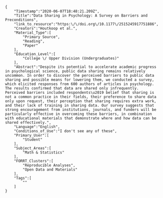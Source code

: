 
    {
        "Timestamp":"2020-06-07T18:48:21.209Z",
        "Title":"Data Sharing in Psychology: A Survey on Barriers and Preconditions",
        "link_to_resource":"https:\/\/doi.org\/10.1177\/2515245917751886",
        "Creators":"Houtkoop et al.",
        "Material_Type":[
            "Primary Source",
            "Reading",
            "Paper"
        ],
        "Education_Level":[
            "College \/ Upper Division (Undergraduates)"
        ],
        "Abstract":"Despite its potential to accelerate academic progress in psychological science, public data sharing remains relatively uncommon. In order to discover the perceived barriers to public data sharing and possible means for lowering them, we conducted a survey, which elicited responses from 600 authors of articles in psychology. The results confirmed that data are shared only infrequently. Perceived barriers included respondents\u2019 belief that sharing is not a common practice in their fields, their preference to share data only upon request, their perception that sharing requires extra work, and their lack of training in sharing data. Our survey suggests that strong encouragement from institutions, journals, and funders will be particularly effective in overcoming these barriers, in combination with educational materials that demonstrate where and how data can be shared effectively.",
        "Language":"English",
        "Conditions_of_Use":"I don't see any of these",
        "Primary_User":[
            "Student"
        ],
        "Subject_Areas":[
            "Math & Statistics"
        ],
        "FORRT_Clusters":[
            "Reproducible Analyses",
            "Open Data and Materials"
        ],
        "Tags":[
            ""
        ]
    }
